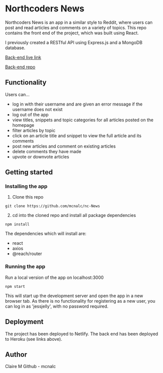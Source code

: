 # Northcoders News

Northcoders News is an app in a similar style to Reddit, where users can post and read articles and comments on a variety of topics. This repo contains the front end of the project, which was built using React.

I previously created a RESTful API using Express.js and a MongoDB database.

[Back-end live link](https://clairencnews.herokuapp.com/api)

[Back-end repo](https://github.com/mcnalc/BE2-northcoders-news)

## Functionality

Users can...

- log in with their username and are given an error message if the username does not exist
- log out of the app
- view titles, snippets and topic categories for all articles posted on the homepage
- filter articles by topic
- click on an article title and snippet to view the full article and its comments
- post new articles and comment on existing articles
- delete comments they have made
- upvote or downvote articles

## Getting started

### Installing the app

1. Clone this repo

```
git clone https://github.com/mcnalc/nc-News
```

2. cd into the cloned repo and install all package dependencies

```
npm install
```

The dependencies which will install are:

- react
- axios
- @reach/router

### Running the app

Run a local version of the app on localhost:3000

```
npm start
```

This will start up the development server and open the app in a new browser tab. As there is no functionality for registering as a new user, you can log in as 'jessjelly', with no password required.

## Deployment

The project has been deployed to Netlify. The back end has been deployed to Heroku (see links above).

## Author

Claire M
Github - mcnalc

